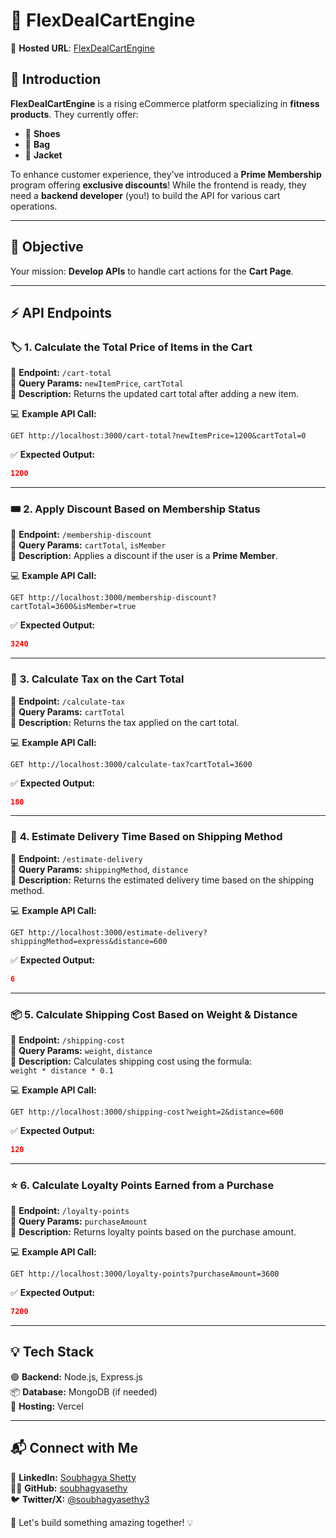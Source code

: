 # 🛒 FlexDealCartEngine  
🔗 **Hosted URL**: [FlexDealCartEngine](https://flip-deal-snowy.vercel.app/)  

## 🚀 Introduction  

**FlexDealCartEngine** is a rising eCommerce platform specializing in **fitness products**. They currently offer:  

- 👟 **Shoes**  
- 🎒 **Bag**  
- 🧥 **Jacket**  

To enhance customer experience, they've introduced a **Prime Membership** program offering **exclusive discounts**! While the frontend is ready, they need a **backend developer** (you!) to build the API for various cart operations.  

---

## 🎯 Objective  

Your mission: **Develop APIs** to handle cart actions for the **Cart Page**.  

---

## ⚡ API Endpoints  

### 🏷️ **1. Calculate the Total Price of Items in the Cart**  
📌 **Endpoint:** `/cart-total`  
🔹 **Query Params:** `newItemPrice`, `cartTotal`  
🔹 **Description:** Returns the updated cart total after adding a new item.  

💻 **Example API Call:**  
```
GET http://localhost:3000/cart-total?newItemPrice=1200&cartTotal=0
```
✅ **Expected Output:**  
```json
1200
```

---

### 🎟️ **2. Apply Discount Based on Membership Status**  
📌 **Endpoint:** `/membership-discount`  
🔹 **Query Params:** `cartTotal`, `isMember`  
🔹 **Description:** Applies a discount if the user is a **Prime Member**.  

💻 **Example API Call:**  
```
GET http://localhost:3000/membership-discount?cartTotal=3600&isMember=true
```
✅ **Expected Output:**  
```json
3240
```

---

### 🧾 **3. Calculate Tax on the Cart Total**  
📌 **Endpoint:** `/calculate-tax`  
🔹 **Query Params:** `cartTotal`  
🔹 **Description:** Returns the tax applied on the cart total.  

💻 **Example API Call:**  
```
GET http://localhost:3000/calculate-tax?cartTotal=3600
```
✅ **Expected Output:**  
```json
180
```

---

### 🚚 **4. Estimate Delivery Time Based on Shipping Method**  
📌 **Endpoint:** `/estimate-delivery`  
🔹 **Query Params:** `shippingMethod`, `distance`  
🔹 **Description:** Returns the estimated delivery time based on the shipping method.  

💻 **Example API Call:**  
```
GET http://localhost:3000/estimate-delivery?shippingMethod=express&distance=600
```
✅ **Expected Output:**  
```json
6
```

---

### 📦 **5. Calculate Shipping Cost Based on Weight & Distance**  
📌 **Endpoint:** `/shipping-cost`  
🔹 **Query Params:** `weight`, `distance`  
🔹 **Description:** Calculates shipping cost using the formula:  
   `weight * distance * 0.1`  

💻 **Example API Call:**  
```
GET http://localhost:3000/shipping-cost?weight=2&distance=600
```
✅ **Expected Output:**  
```json
120
```

---

### ⭐ **6. Calculate Loyalty Points Earned from a Purchase**  
📌 **Endpoint:** `/loyalty-points`  
🔹 **Query Params:** `purchaseAmount`  
🔹 **Description:** Returns loyalty points based on the purchase amount.  

💻 **Example API Call:**  
```
GET http://localhost:3000/loyalty-points?purchaseAmount=3600
```
✅ **Expected Output:**  
```json
7200
```

---

## 💡 **Tech Stack**  
🟢 **Backend:** Node.js, Express.js  
📦 **Database:** MongoDB (if needed)  
🔗 **Hosting:** Vercel  

---

## 📬 **Connect with Me**  

💼 **LinkedIn:** [Soubhagya Shetty](https://www.linkedin.com/in/soubhagyasethy)  
👨‍💻 **GitHub:** [soubhagyasethy](https://github.com/soubhagyasethy)  
🐦 **Twitter/X:** [@soubhagyasethy3](https://x.com/soubhagyasethy3)  

🚀 Let's build something amazing together! 💡  
